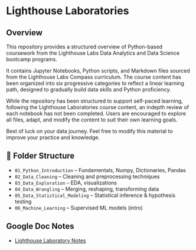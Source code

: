 # Lighthouse Laboratories

## Overview

This repository provides a structured overview of Python-based coursework from the Lighthouse Labs Data Analytics and Data Science bootcamp programs.

It contains Jupyter Notebooks, Python scripts, and Markdown files sourced from the Lighthouse Labs Compass curriculum. The course content has been organized into six progressive categories to reflect a linear learning path, designed to gradually build data skills and Python proficiency.

While the repository has been structured to support self-paced learning, following the Lighthouse Laboratories course content, an indepth review of each notebook has not been completed. Users are encouraged to explore all files, adapt, and modify the content to suit their own learning goals.

Best of luck on your data journey. Feel free to modify this material to improve your practice and knowledge.

## 📂 Folder Structure

- `01_Python_Introduction` – Fundamentals, Numpy, Dictionaries, Pandas
- `02_Data_Cleaning` – Cleaning and preprocessing techniques
- `03_Data_Exploration` – EDA, visualizations
- `04_Data_Wrangling` – Merging, reshaping, transforming data
- `05_Data_Statistical_Modeling` – Statistical inference & hypothesis testing
- `06_Machine_Learning` – Supervised ML models (intro)

## Google Doc Notes

- [Lighthouse Laboratory Notes](https://docs.google.com/document/d/1tqX3bMljwRmpddogM87PJY8cHtXFHhAZnRzeSQIqXlk/edit?usp=sharing)
